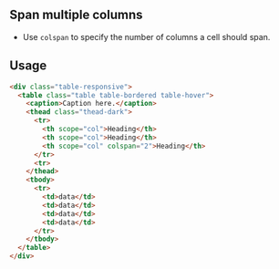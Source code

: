 ## Span multiple columns
- Use `colspan` to specify the number of columns a cell should span.

## Usage
```html
<div class="table-responsive">
  <table class="table table-bordered table-hover">
    <caption>Caption here.</caption>
    <thead class="thead-dark">
      <tr>
        <th scope="col">Heading</th>
        <th scope="col">Heading</th>
        <th scope="col" colspan="2">Heading</th>
      </tr>
      <tr>
    </thead>
    <tbody>
      <tr>
        <td>data</td>
        <td>data</td>
        <td>data</td>
        <td>data</td>
      </tr>
    </tbody>
  </table>
</div>
```
